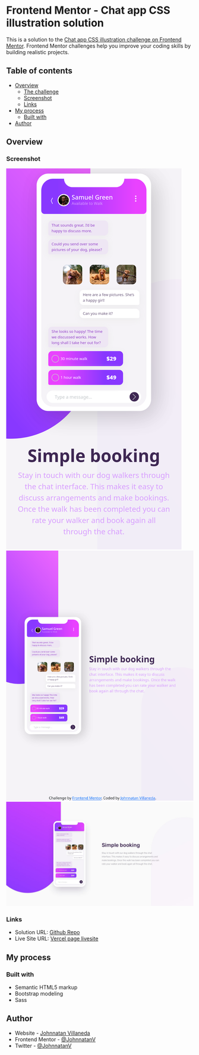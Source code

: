# Frontend Mentor - Chat app CSS illustration solution

This is a solution to the [Chat app CSS illustration challenge on Frontend Mentor](https://www.frontendmentor.io/challenges/chat-app-css-illustration-O5auMkFqY). Frontend Mentor challenges help you improve your coding skills by building realistic projects.

## Table of contents

- [Overview](#overview)
  - [The challenge](#the-challenge)
  - [Screenshot](#screenshot)
  - [Links](#links)
- [My process](#my-process)
  - [Built with](#built-with)
- [Author](#author)

## Overview

### Screenshot

![Mobile](./Screenshots/mobile.png)
![Tablet](./Screenshots/tablet.png)
![desktop](./Screenshots/desktop.jpg)

### Links

- Solution URL: [Github Repo](https://github.com/JohnnatanV/chat-app-page)
- Live Site URL: [Vercel page livesite](https://chat-app-page-bootstrap-and-sass-project.vercel.app/)

## My process

### Built with

- Semantic HTML5 markup
- Bootstrap modeling
- Sass

## Author

- Website - [Johnnatan Villaneda](https://github.com/JohnnatanV)
- Frontend Mentor - [@JohnnatanV](https://www.frontendmentor.io/profile/JohnnatanV)
- Twitter - [@JohnnatanV](https://twitter.com/JohnnatanV)
